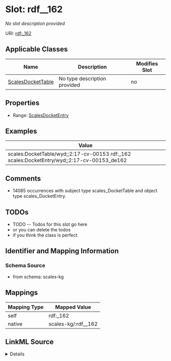 

# Slot: rdf__162


_No slot description provided_





URI: [rdf:_162](http://www.w3.org/1999/02/22-rdf-syntax-ns#_162)



<!-- no inheritance hierarchy -->





## Applicable Classes

| Name | Description | Modifies Slot |
| --- | --- | --- |
| [ScalesDocketTable](../classes/ScalesDocketTable.md) | No type description provided |  no  |







## Properties

* Range: [ScalesDocketEntry](../classes/ScalesDocketEntry.md)






## Examples

| Value |
| --- |
| scales:DocketTable/wyd;;2:17-cv-00153 rdf:_162 scales:DocketEntry/wyd;;2:17-cv-00153_de162 |

## Comments

* 14085 occurrences with subject type scales_DocketTable and object type scales_DocketEntry.

## TODOs

* TODO -- Todos for this slot go here
* or you can delete the todos
* if you think the class is perfect.

## Identifier and Mapping Information







### Schema Source


* from schema: scales-kg




## Mappings

| Mapping Type | Mapped Value |
| ---  | ---  |
| self | rdf:_162 |
| native | scales-kg/:rdf__162 |




## LinkML Source

<details>
```yaml
name: rdf__162
description: No slot description provided
todos:
- TODO -- Todos for this slot go here
- or you can delete the todos
- if you think the class is perfect.
comments:
- 14085 occurrences with subject type scales_DocketTable and object type scales_DocketEntry.
examples:
- value: scales:DocketTable/wyd;;2:17-cv-00153 rdf:_162 scales:DocketEntry/wyd;;2:17-cv-00153_de162
from_schema: scales-kg
rank: 1000
slot_uri: rdf:_162
alias: rdf__162
domain_of:
- scales_DocketTable
range: scales_DocketEntry

```
</details>